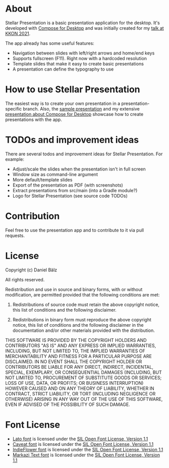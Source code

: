 # About
Stellar Presentation is a basic presentation application for the desktop.
It's developed with [Compose for Desktop](https://github.com/JetBrains/compose-jb) and was initially 
created for my [talk at KKON 2021](https://rheinwerk-kkon.de/programm/).

The app already has some useful features:
- Navigation between slides with left/right arrows and home/end keys
- Supports fullscreen (F11). Right now with a hardcoded resolution
- Template slides that make it easy to create basic presentations
- A presentation can define the typography to use

# How to use Stellar Presentation
The easiest way is to create your own presentation in a presentation-specific branch.
Also, the [sample presentation](de/dbaelz/stellar/demo/DemoPresentation.kt) and
my extensive [presentation about Compose for Desktop](https://github.com/dbaelz/StellarPresentation/tree/presentation/KKON2021-ComposeForDesktop/src/main/kotlin/de/dbaelz/stellar/demo/kkon2021)
showcase how to create presentations with the app.

# TODOs and improvement ideas
There are several todos and improvement ideas for Stellar Presentation. For example:
- Adjust/scale the slides when the presentation isn't in full screen
- Window size as command-line argument
- More default/template slides
- Export of the presentation as PDF (with screenshots)
- Extract presentations from src/main (into a Gradle module?)
- Logo for Stellar Presentation (see source code TODOs)


# Contribution
Feel free to use the presentation app and to contribute to it via pull requests.

# License
Copyright (c) Daniel Bälz

All rights reserved.

Redistribution and use in source and binary forms, with or without
modification, are permitted provided that the following conditions are met:

1. Redistributions of source code must retain the above copyright notice, this
   list of conditions and the following disclaimer.

2. Redistributions in binary form must reproduce the above copyright notice,
   this list of conditions and the following disclaimer in the documentation
   and/or other materials provided with the distribution.

THIS SOFTWARE IS PROVIDED BY THE COPYRIGHT HOLDERS AND CONTRIBUTORS "AS IS"
AND ANY EXPRESS OR IMPLIED WARRANTIES, INCLUDING, BUT NOT LIMITED TO, THE
IMPLIED WARRANTIES OF MERCHANTABILITY AND FITNESS FOR A PARTICULAR PURPOSE ARE
DISCLAIMED. IN NO EVENT SHALL THE COPYRIGHT HOLDER OR CONTRIBUTORS BE LIABLE
FOR ANY DIRECT, INDIRECT, INCIDENTAL, SPECIAL, EXEMPLARY, OR CONSEQUENTIAL
DAMAGES (INCLUDING, BUT NOT LIMITED TO, PROCUREMENT OF SUBSTITUTE GOODS OR
SERVICES; LOSS OF USE, DATA, OR PROFITS; OR BUSINESS INTERRUPTION) HOWEVER
CAUSED AND ON ANY THEORY OF LIABILITY, WHETHER IN CONTRACT, STRICT LIABILITY,
OR TORT (INCLUDING NEGLIGENCE OR OTHERWISE) ARISING IN ANY WAY OUT OF THE USE
OF THIS SOFTWARE, EVEN IF ADVISED OF THE POSSIBILITY OF SUCH DAMAGE.

# Font License
- [Lato font](src/main/resources/fonts/lato) is licensed under
the [SIL Open Font License, Version 1.1](license/Lato/OFL.txt)
- [Caveat font](src/main/resources/fonts/caveat) is licensed under
the [SIL Open Font License, Version 1.1](license/Caveat/OFL.txt)
- [IndieFlower font](src/main/resources/fonts/indieflower) is licensed under
the [SIL Open Font License, Version 1.1](license/IndieFlower/OFL.txt)
- [Markazi Text font](src/main/resources/fonts/markazitext) is licensed under
the [SIL Open Font License, Version 1.1](license/MarkaziText/OFL.txt)